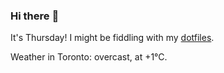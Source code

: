 ### Hi there :wave:

It's Thursday! I might be fiddling with my [dotfiles](https://github.com/bewuethr/dotfiles).

Weather in Toronto: overcast, at +1°C.
